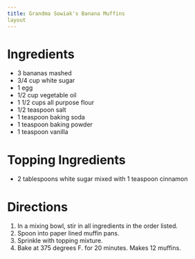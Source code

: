 ```yaml
---
title: Grandma Sowiak's Banana Muffins
layout
---
```


# Ingredients

* 3 bananas mashed
* 3/4 cup white sugar
* 1 egg
* 1/2 cup vegetable oil
* 1 1/2 cups all purpose flour
* 1/2 teaspoon salt
* 1 teaspoon baking soda
* 1 teaspoon baking powder
* 1 teaspoon vanilla

# Topping Ingredients

* 2 tablespoons white sugar mixed with 1 teaspoon cinnamon

# Directions

1. In a mixing bowl, stir in all ingredients in the order listed.
1. Spoon into paper lined muffin pans.
1. Sprinkle with topping mixture.
1. Bake at 375 degrees F. for 20 minutes. Makes 12 muffins.
